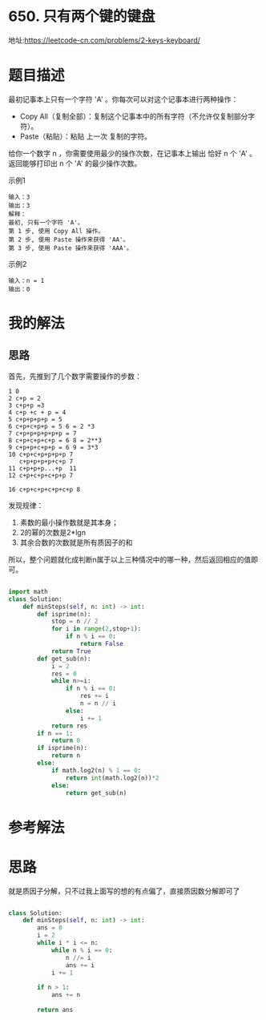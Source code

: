 # 650. 只有两个键的键盘
地址:https://leetcode-cn.com/problems/2-keys-keyboard/



# 题目描述
最初记事本上只有一个字符 'A' 。你每次可以对这个记事本进行两种操作：

- Copy All（复制全部）：复制这个记事本中的所有字符（不允许仅复制部分字符）。
- Paste（粘贴）：粘贴 上一次 复制的字符。

给你一个数字 n ，你需要使用最少的操作次数，在记事本上输出 恰好 n 个 'A' 。返回能够打印出 n 个 'A' 的最少操作次数。

示例1
```
输入：3
输出：3
解释：
最初, 只有一个字符 'A'。
第 1 步, 使用 Copy All 操作。
第 2 步, 使用 Paste 操作来获得 'AA'。
第 3 步, 使用 Paste 操作来获得 'AAA'。

```


示例2
```
输入：n = 1
输出：0

```

# 我的解法
## 思路
首先，先推到了几个数字需要操作的步数：
```
1 0
2 c+p = 2
3 c+p+p =3
4 c+p +c + p = 4
5 c+p+p+p+p = 5
6 c+p+c+p+p = 5 6 = 2 *3
7 c+p+p+p+p+p+p = 7 
8 c+p+c+p+c+p = 6 8 = 2**3
9 c+p+p+c+p+p = 6 9 = 3*3
10 c+p+c+p+p+p+p 7
   c+p+p+p+p+c+p 7 
11 c+p+p+p...+p  11
12 c+p+c+p+c+p+p 7

16 c+p+c+p+c+p+c+p 8

```
发现规律：
1. 素数的最小操作数就是其本身；
2. 2的幂的次数是2*lgn
3. 其余合数的次数就是所有质因子的和

所以，整个问题就化成判断n属于以上三种情况中的哪一种，然后返回相应的值即可。


```python

import math
class Solution:
    def minSteps(self, n: int) -> int:
        def isprime(n):
            stop = n // 2
            for i in range(2,stop+1):
                if n % i == 0:
                    return False
            return True
        def get_sub(n):
            i = 2
            res = 0
            while n>=i:
                if n % i == 0:
                    res += i
                    n = n // i
                else:
                    i += 1
            return res
        if n == 1:
            return 0
        if isprime(n):
            return n
        else:
            if math.log2(n) % 1 == 0:
                return int(math.log2(n))*2
            else:
                return get_sub(n)


````

# 参考解法
# 思路
就是质因子分解，只不过我上面写的想的有点偏了，直接质因数分解即可了

```python

class Solution:
    def minSteps(self, n: int) -> int:
        ans = 0
        i = 2
        while i * i <= n:
            while n % i == 0:
                n //= i
                ans += i
            i += 1
        
        if n > 1:
            ans += n
        
        return ans

```

